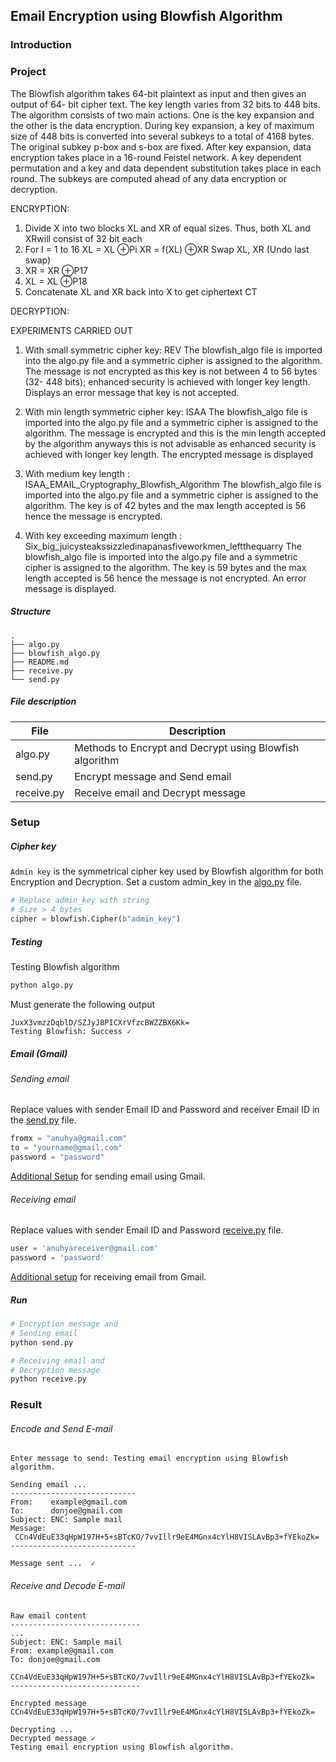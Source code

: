 ## Email Encryption using Blowfish Algorithm
### Introduction


### Project
The Blowfish algorithm takes 64-bit plaintext as input and then gives an output of 64-
bit cipher text. The key length varies from 32 bits to 448 bits. The algorithm consists
of two main actions. One is the key expansion and the other is the data encryption.
During key expansion, a key of maximum size of 448 bits is converted into several
subkeys to a total of 4168 bytes. The original subkey p-box and s-box are fixed. After
key expansion, data encryption takes place in a 16-round Feistel network. A key
dependent permutation and a key and data dependent substitution takes place in each
round. The subkeys are computed ahead of any data encryption or decryption.

ENCRYPTION:
1. Divide X into two blocks XL and XR of equal sizes. Thus, both XL and XRwill
consist of 32 bit each
2. For I = 1 to 16
XL = XL ⊕Pi
XR = f(XL) ⊕XR
Swap XL, XR
(Undo last swap)
1. XR = XR ⊕P17
2. XL = XL ⊕P18
3. Concatenate XL and XR back into X to get ciphertext CT

DECRYPTION:



EXPERIMENTS CARRIED OUT

1. With small symmetric cipher key: REV
The blowfish_algo file is imported into the algo.py file and a symmetric cipher is assigned
to the algorithm. The message is not encrypted as this key is not between 4 to 56 bytes (32-
448 bits); enhanced security is achieved with longer key length. Displays an error message
that key is not accepted.


2. With min length symmetric cipher key: ISAA
The blowfish_algo file is imported into the algo.py file and a symmetric cipher is assigned
to the algorithm. The message is encrypted and this is the min length accepted by the
algorithm anyways this is not advisable as enhanced security is achieved with longer key
length. The encrypted message is displayed

3. With medium key length : ISAA_EMAIL_Cryptography_Blowfish_Algorithm
The blowfish_algo file is imported into the algo.py file and a symmetric cipher is assigned
to the algorithm. The key is of 42 bytes and the max length accepted is 56 hence the
message is encrypted.

4. With key exceeding maximum length :
Six_big_juicysteakssizzledinapanasfiveworkmen_leftthequarry
The blowfish_algo file is imported into the algo.py file and a symmetric cipher is assigned
to the algorithm. The key is 59 bytes and the max length accepted is 56 hence the message
is not encrypted. An error message is displayed.


##### Structure
```
.
├── algo.py
├── blowfish_algo.py
├── README.md
├── receive.py
└── send.py
```

##### File description
| File       | Description                                             |
|------------|---------------------------------------------------------|
| algo.py    | Methods to Encrypt and Decrypt using Blowfish algorithm |
| send.py    | Encrypt message and Send email                          |
| receive.py | Receive email and Decrypt message                       |

### Setup

##### Cipher key
`Admin key` is the symmetrical cipher key used by Blowfish algorithm for both Encryption and Decryption. Set a custom admin_key in the [algo.py](./algo.py) file.
```python
# Replace admin_key with string
# Size > 4 bytes
cipher = blowfish.Cipher(b"admin_key")
```
##### Testing
Testing Blowfish algorithm

```python
python algo.py
```
Must generate the following output
```
JuxX3vmzzDqblD/SZJyJ8PICXrVfzcBWZZBX6Kk=
Testing Blowfish: Success ✓
```
##### Email (Gmail)
###### Sending email
Replace values with sender Email ID and Password and receiver Email ID in the [send.py](./send.py) file.
```python
fromx = "anuhya@gmail.com"
to = "yourname@gmail.com"
password = "password"
```
[Additional Setup](https://www.lifewire.com/allow-email-programs-access-to-gmail-with-password-1171875) for sending email using Gmail.

###### Receiving email
Replace values with sender Email ID and Password [receive.py](./receive.py) file.
```python
user = 'anuhyareceiver@gmail.com'
password = 'password'
```
[Additional setup](https://www.geeksforgeeks.org/python-fetch-your-gmail-emails-from-a-particular-user/amp/) for receiving email from Gmail.

##### Run
```python
# Encryption message and
# Sending email
python send.py

# Receiving email and
# Decryption message
python receive.py
```

### Result
###### Encode and Send E-mail
```
Enter message to send: Testing email encryption using Blowfish algorithm.

Sending email ...
----------------------------
From:    example@gmail.com
To:      donjoe@gmail.com
Subject: ENC: Sample mail
Message:
 CCn4VdEuE33qHpW197H+5+sBTcKO/7vvIllr9eE4MGnx4cYlH8VISLAvBp3+fYEkoZk=
----------------------------

Message sent ...  ✓
```

###### Receive and Decode E-mail
```
Raw email content
-----------------------------
...
Subject: ENC: Sample mail
From: example@gmail.com
To: donjoe@gmail.com

CCn4VdEuE33qHpW197H+5+sBTcKO/7vvIllr9eE4MGnx4cYlH8VISLAvBp3+fYEkoZk=
-----------------------------

Encrypted message
CCn4VdEuE33qHpW197H+5+sBTcKO/7vvIllr9eE4MGnx4cYlH8VISLAvBp3+fYEkoZk=

Decrypting ...
Decrypted message ✓
Testing email encryption using Blowfish algorithm.
```